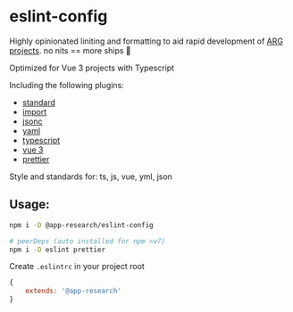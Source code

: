 # eslint-config
Highly opinionated liniting and formatting to aid rapid development of [ARG projects](https://arg.protocol.ai/). 
no nits == more ships 🚢

Optimized for Vue 3 projects with Typescript

Including the following plugins:
 - [standard](https://standardjs.com/)
 - [import](https://github.com/import-js/eslint-plugin-import)
 - [jsonc](https://github.com/ota-meshi/eslint-plugin-jsonc/)
 - [yaml](https://github.com/ota-meshi/eslint-plugin-yml)
 - [typescript](https://github.com/typescript-eslint/typescript-eslint)
 - [vue 3](https://github.com/vuejs/eslint-plugin-vue)
 - [prettier](https://github.com/prettier/eslint-plugin-prettier)

Style and standards for: ts, js, vue, yml, json

## Usage:
```sh
npm i -D @app-research/eslint-config

# peerDeps (auto installed for npm >v7)
npm i -D eslint prettier
```

Create `.eslintrc` in your project root
```js
{
    extends: '@app-research'
}
```